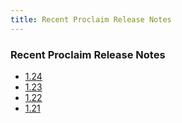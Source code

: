 ```yaml
---
title: Recent Proclaim Release Notes
---
```


### Recent Proclaim Release Notes
* [1.24](http://faithlife.github.io/ProclaimReleaseNotes/1.24/ReleaseNotes.html)
* [1.23](http://faithlife.github.io/ProclaimReleaseNotes/1.23/ReleaseNotes.html)
* [1.22](http://faithlife.github.io/ProclaimReleaseNotes/1.22/ReleaseNotes.html)
* [1.21](http://faithlife.github.io/ProclaimReleaseNotes/1.21/ReleaseNotes.html)